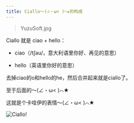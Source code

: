 ```yaml
---
title: Ciallo～(∠・ω< )⌒★的构成
---
```


> YuzuSoft.jpg

Ciallo 就是 ciao + hello：

- ciao（/tʃau/，意大利语里你好、再见的意思）

- hello（英语里你好的意思）

去掉ciao的o和hello的he，然后合并起来就是ciallo了。

至于后面的～(∠・ω< )⌒★

这就是个卡哇伊的表情～(∠・ω< )⌒★

![Ciallo!](http://dwz.date/d9xF)